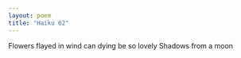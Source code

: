 ```yaml
---
layout: poem
title: "Haiku 62"
---
```


Flowers flayed in wind
can dying be so lovely
Shadows from a moon
